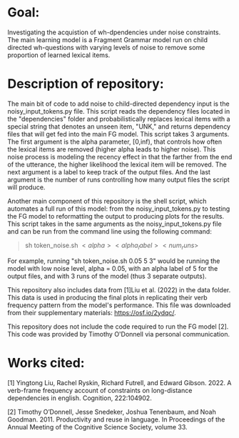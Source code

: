 # Goal:
Investigating the acquistion of wh-dpendencies under noise constraints. The main learning model is a Fragment Grammar model run on child directed wh-questions with varying levels of noise to remove some proportion of learned lexical items.

# Description of repository:
The main bit of code to add noise to child-directed dependency input is the noisy_input_tokens.py file. This script reads the dependency files located in the "dependencies" folder and probabilistically replaces lexical items with a special string that denotes an unseen item, "UNK," and returns dependency files that will get fed into the main FG model. This script takes 3 arguments. The first argument is the alpha parameter, [0,inf), that controls how often the lexical items are removed (higher alpha leads to higher noise). This noise process is modeling the recency effect in that the farther from the end of the utterance, the higher likelihood the lexical item will be removed. The next argument is a label to keep track of the output files. And the last argument is the number of runs controlling how many output files the script will produce.

Another main component of this repository is the shell script, which automates a full run of this model: from the noisy_input_tokens.py to testing the FG model to reformatting the output to producing plots for the results. This script takes in the same arguments as the noisy_input_tokens.py file and can be run from the command line using the following command:
> sh token_noise.sh $<alpha> <alpha_label> <num_runs>$

For example, running "sh token_noise.sh 0.05 5 3" would be running the model with low noise level, alpha = 0.05, with an alpha label of 5 for the output files, and with 3 runs of the model (thus 3 separate outputs).

This repository also includes data from [1]Liu et al. (2022) in the data folder. This data is used in producing the final plots in replicating their verb frequency pattern from the model's performance. This file was downloaded from their supplementary materials: https://osf.io/2ydqc/.

This repository does not include the code required to run the FG model [2]. This code was provided by Timothy O'Donnell via personal communication.


# Works cited:

[1] Yingtong Liu, Rachel Ryskin, Richard Futrell, and Edward Gibson. 2022. A verb-frame frequency account of
constraints on long-distance dependencies in english. Cognition, 222:104902.

[2] Timothy O’Donnell, Jesse Snedeker, Joshua Tenenbaum, and Noah Goodman. 2011. Productivity and reuse in
language. In Proceedings of the Annual Meeting of the Cognitive Science Society, volume 33.
